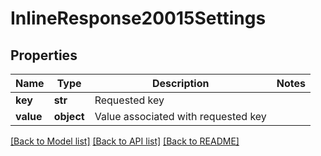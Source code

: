 # InlineResponse20015Settings

## Properties
Name | Type | Description | Notes
------------ | ------------- | ------------- | -------------
**key** | **str** | Requested key | 
**value** | **object** | Value associated with requested key | 

[[Back to Model list]](../README.md#documentation-for-models) [[Back to API list]](../README.md#documentation-for-api-endpoints) [[Back to README]](../README.md)


